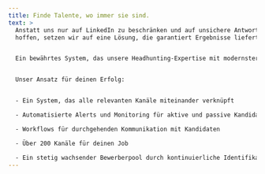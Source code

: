 ```yaml
---
title: Finde Talente, wo immer sie sind.
text: >
  Anstatt uns nur auf LinkedIn zu beschränken und auf unsichere Antworten zu
  hoffen, setzen wir auf eine Lösung, die garantiert Ergebnisse liefert:


  Ein bewährtes System, das unsere Headhunting-Expertise mit modernster Technologie vereint. So gewinnen wir nicht nur die besten Talente für dich, sondern besetzen deine offene Position in nur 19 Tagen – bevor es deine Konkurrenz schafft.


  Unser Ansatz für deinen Erfolg:


  - Ein System, das alle relevanten Kanäle miteinander verknüpft

  - Automatisierte Alerts und Monitoring für aktive und passive Kandidaten

  - Workflows für durchgehenden Kommunikation mit Kandidaten

  - Über 200 Kanäle für deinen Job 

  - Ein stetig wachsender Bewerberpool durch kontinuierliche Identifikation
---
```

